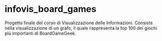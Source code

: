 # infovis_board_games
Progetto finale del corso di Visualizzazione delle Informazioni. Consiste nella visualizzazione di un grafo, il quale rappresenta la top 100 dei giochi più importanti di BoardGameGeek.